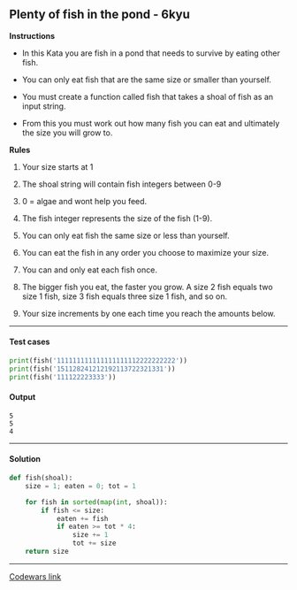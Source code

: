 ## Plenty of fish in the pond - 6kyu

**Instructions**

- In this Kata you are fish in a pond that needs to survive by eating other fish.

- You can only eat fish that are the same size or smaller than yourself.

- You must create a function called fish that takes a shoal of fish as an input string.

- From this you must work out how many fish you can eat and ultimately the size you will grow to.

**Rules**

1.  Your size starts at 1

2.  The shoal string will contain fish integers between 0-9

3.  0 = algae and wont help you feed.

4.  The fish integer represents the size of the fish (1-9).

5.  You can only eat fish the same size or less than yourself.

6.  You can eat the fish in any order you choose to maximize your size.

7.  You can and only eat each fish once.

8.  The bigger fish you eat, the faster you grow. A size 2 fish equals two size 1 fish, size 3 fish equals three size 1 fish, and so on.

9.  Your size increments by one each time you reach the amounts below.


---

#### Test cases

```python
print(fish('111111111111111111112222222222'))
print(fish('151128241212192113722321331'))
print(fish('111122223333'))
```

#### Output
```
5
5
4
```

---

#### Solution

```python
def fish(shoal):
    size = 1; eaten = 0; tot = 1

    for fish in sorted(map(int, shoal)):
        if fish <= size:
            eaten += fish
            if eaten >= tot * 4:
                size += 1
                tot += size
    return size
```

---


[Codewars link](https://www.codewars.com/kata/5904be220881cb68be00007d)
